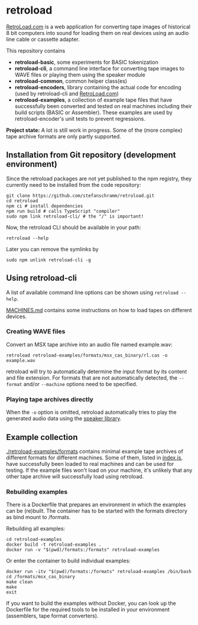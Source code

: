 # retroload

[RetroLoad.com](https://retroload.com/) is a web application for converting tape images of historical 8 bit computers into sound for loading them on real devices using an audio line cable or cassette adapter.

This repository contains

- **retroload-basic**, some experiments for BASIC tokenization
- **retroload-cli**, a command line interface for converting tape images to WAVE files or playing them using the speaker module
- **retroload-common**, common helper class(es)
- **retroload-encoders**, library containing the actual code for encoding (used by retroload-cli and [RetroLoad.com](https://retroload.com/))
- **retroload-examples**, a collection of example tape files that have successfully been converted and tested on real machines including their build scripts (BASIC or Assembler). These examples are used by retroload-encoder's unit tests to prevent regressions.

**Project state:** A lot is still work in progress. Some of the (more complex) tape archive formats are only partly supported.


## Installation from Git repository (development environment)

Since the retroload packages are not yet published to the npm registry, they currently need to be installed from the code repository:

    git clone https://github.com/stefanschramm/retroload.git
    cd retroload
    npm ci # install dependencies
    npm run build # calls TypeScript "compiler"
    sudo npm link retroload-cli/ # the "/" is important!

Now, the retroload CLI should be available in your path:

    retroload --help

Later you can remove the symlinks by

    sudo npm unlink retroload-cli -g

## Using retroload-cli

A list of available command line options can be shown using `retroload --help`.

[MACHINES.md](./MACHINES.md) contains some instructions on how to load tapes on different devices.

### Creating WAVE files

Convert an MSX tape archive into an audio file named example.wav:

    retroload retroload-examples/formats/msx_cas_binary/rl.cas -o example.wav

retroload will try to automatically determine the input format by its content and file extension. For formats that are not automatically detected, the `--format` and/or `--machine` options need to be specified.

### Playing tape archives directly

When the `-o` option is omitted, retroload automatically tries to play the generated audio data using the [speaker library](https://www.npmjs.com/package/speaker).

## Example collection

[./retroload-examples/formats](./retroload-examples/formats) contains minimal example tape archives of different formats for different machines. Some of them, listed in [index.js](./retroload-examples/index.js), have successfully been loaded to real machines and can be used for testing. If the example files won't load on your machine, it's unlikely that any other tape archive will successfully load using retroload.

### Rebuilding examples

There is a Dockerfile that prepares an environment in which the examples can be (re)built. The container has to be started with the formats directory as bind mount to /formats.

Rebuilding all examples:

    cd retroload-examples
    docker build -t retroload-examples .
    docker run -v "$(pwd)/formats:/formats" retroload-examples

Or enter the container to build individual examples:

    docker run -itv "$(pwd)/formats:/formats" retroload-examples /bin/bash
    cd /formats/msx_cas_binary
    make clean
    make
    exit

If you want to build the examples without Docker, you can look up the Dockerfile for the required tools to be installed in your environment (assemblers, tape format converters).

